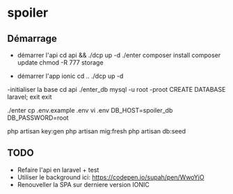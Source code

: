 # spoiler


## Démarrage

- démarrer l'api
cd api && ./dcp up -d
./enter
composer install
composer update
chmod -R 777 storage

- démarrer l'app ionic
cd ..
./dcp up -d

-initialiser la base
cd api
./enter_db
mysql -u root -proot
CREATE DATABASE laravel;
exit
exit

./enter
cp .env.example .env
vi .env
DB_HOST=spoiler_db
DB_PASSWORD=root

php artisan key:gen
php artisan mig:fresh
php artisan db:seed



## TODO

* Refaire l'api en laravel + test
* Utiliser le background ici: https://codepen.io/supah/pen/WwoYjO
* Renouveller la SPA sur derniere version IONIC
